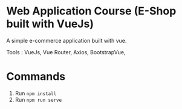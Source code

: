 # Web Application Course (E-Shop built with VueJs)

A simple e-commerce application built with vue.

Tools : VueJs, Vue Router, Axios, BootstrapVue,

# Commands

1. Run `npm install`
2. Run `npm run serve`
